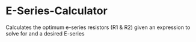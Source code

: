 # E-Series-Calculator
 Calculates the optimum e-series resistors (R1 & R2) given an expression to solve for and a desired E-series
